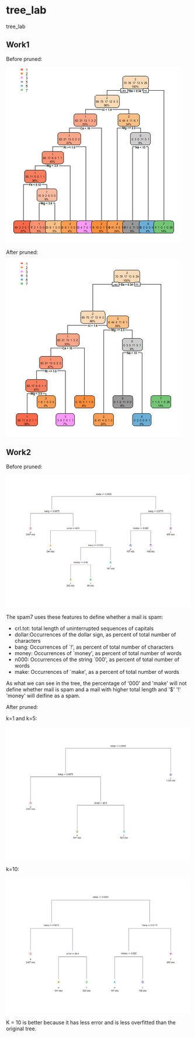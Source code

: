 # tree_lab
tree_lab
## Work1
Before pruned:

![avatar](glass_tree.png)

After pruned:

![avatar](pruned_glass_tree.png)
## Work2
Before pruned:

![avatar](spam7_tree.png)

The spam7 uses these features to define whether a mail is spam:
* crl.tot: total length of uninterrupted sequences of capitals
* dollar:Occurrences of the dollar sign, as percent of total number of characters
* bang: Occurrences of `!', as percent of total number of characters
* money: Occurrences of `money', as percent of total number of words
* n000: Occurrences of the string `000', as percent of total number of words
* make: Occurrences of `make', as a percent of total number of words

As what we can see in the tree, the percentage of '000' and 'make' will not define whether mail is spam and a mail with higher total length and '$' '!' 'money' will deifine as a spam.

After pruned:

k=1 and k=5:

![avatar](pruned_spam7_tree5.png)

k=10:

![avatar](pruned_spam7_tree10.png)

K = 10 is better because it has less error and is less overfitted than the original tree.

